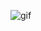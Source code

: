 
![gif](https://user-images.githubusercontent.com/73946874/136068640-bedd6074-6d03-4279-8c67-b881d4479be2.gif)
